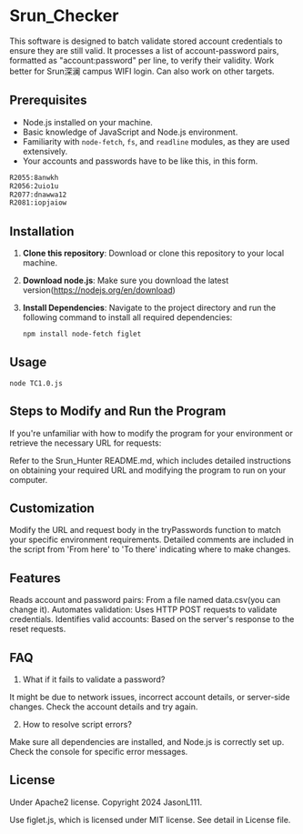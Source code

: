 # Srun_Checker

This software is designed to batch validate stored account credentials to ensure they are still valid. It processes a list of account-password pairs, formatted as "account:password" per line, to verify their validity. Work better for Srun深澜 campus WIFI login. Can also work on other targets.

## Prerequisites

- Node.js installed on your machine.
- Basic knowledge of JavaScript and Node.js environment.
- Familiarity with `node-fetch`, `fs`, and `readline` modules, as they are used extensively.
- Your accounts and passwords have to be like this, in this form.
```bash
R2055:8anwkh
R2056:2uio1u
R2077:dnawwa12
R2081:iopjaiow
```

## Installation

1. **Clone this repository**:
   Download or clone this repository to your local machine.

2. **Download node.js**:
    Make sure you download the latest version(https://nodejs.org/en/download)

3. **Install Dependencies**:
   Navigate to the project directory and run the following command to install all required dependencies:

   ```bash
   npm install node-fetch figlet
   ```
## Usage
    node TC1.0.js
## Steps to Modify and Run the Program
If you're unfamiliar with how to modify the program for your environment or retrieve the necessary URL for requests:

Refer to the Srun_Hunter README.md, which includes detailed instructions on obtaining your required URL and modifying the program to run on your computer.

## Customization
Modify the URL and request body in the tryPasswords function to match your specific environment requirements. Detailed comments are included in the script from 'From here' to 'To there' indicating where to make changes.

## Features
Reads account and password pairs: From a file named data.csv(you can change it).
Automates validation: Uses HTTP POST requests to validate credentials.
Identifies valid accounts: Based on the server's response to the reset requests.
## FAQ
1. What if it fails to validate a password?

It might be due to network issues, incorrect account details, or server-side changes. Check the account details and try again.

2. How to resolve script errors?

Make sure all dependencies are installed, and Node.js is correctly set up. Check the console for specific error messages.

## License

Under Apache2 license. Copyright 2024 JasonL111.

Use figlet.js, which is licensed under MIT license. See detail in License file.

